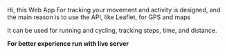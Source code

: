 Hi, this Web App For tracking your movement and activity is designed, and the main reason is to use the API, like Leaflet, for GPS and maps

It can be used for running and cycling, tracking steps, time, and distance.

**For better experience run with live server**

